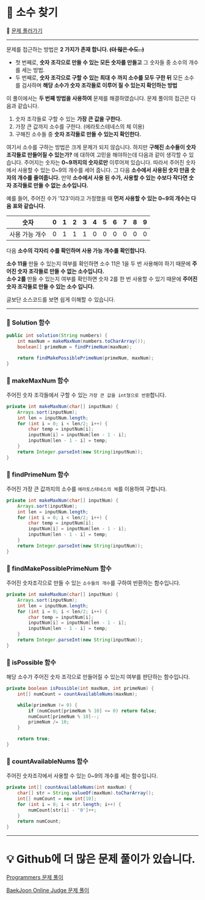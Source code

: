# :page_facing_up: 소수 찾기

:link: [문제 풀러가기](https://programmers.co.kr/learn/courses/30/lessons/42839?language=java)
***
문제를 접근하는 방법은 __2 가지가 존재 합니다. ~~(더 많은 수도..)~~__
* 첫 번째로, __숫자 조각으로 만들 수 있는 모든 숫자를 만들고__ 그 숫자들 중 소수의 개수를 세는 방법.
* 두 번째로, __숫자 조각으로 구할 수 있는 최대 수 까지 소수를 모두 구한 뒤__ 모든 소수를 검사하며 __해당 소수가 숫자 조각들로 이루어 질 수 있는지 확인하는 방법__

이 풀이에서는 __두 번째 방법을 사용하여__ 문제를 해결하였습니다. 문제 풀이의 접근은 다음과 같습니다.

1. 숫자 조각들로 구할 수 있는 __가장 큰 값을 구한다.__
2. 가장 큰 값까지 소수를 구한다. (에라토스테네스의 체 이용)
3. 구해진 소수들 중 __숫자 조각들로 만들 수 있는지 확인한다.__

여기서 소수를 구하는 방법은 크게 문제가 되지 않습니다. 하지만 __구해진 소수들이 숫자 조각들로 만들어질 수 있는가?__ 에 대하여 고민을 해야하는데 다음과 같이 생각할 수 있습니다. 주어지는 숫자는 __0~9까지의 숫자로만__ 이루어져 있습니다. 따라서 주어진 숫자에서 사용할 수 있는 0~9의 개수를 세어 줍니다. 그 다음 __소수에서 사용된 숫자 만큼 숫자의 개수를 줄여줍니다.__ 만약 __소수에서 사용 된 수가, 사용할 수 있는 수보다 작다면 숫자 조각들로 만들 수 없는 소수입니다.__

예를 들어, 주어진 수가 '123'이라고 가정했을 때 __먼저 사용할 수 있는 0~9의 개수는 다음 표와 같습니다.__

숫자|0|1|2|3|4|5|6|7|8|9
:----:|-|-|-|-|-|-|-|-|-|-
사용 가능 개수|0|1|1|1|0|0|0|0|0|0|0

다음 __소수의 각자리 수를 확인하며 사용 가능 개수를 확인합니다.__

__소수 11을__ 만들 수 있는지 여부를 확인하면  소수 11은 1을 두 번 사용해야 하기 때문에 __주어진 숫자 조각들로 만들 수 없는 소수입니다.__   
__소수 2를__ 만들 수 있는지 여부를 확인하면 숫자 2를 한 번 사용할 수 있기 때문에 __주어진 숫자 조각들로 만들 수 있는 소수 입니다.__

글보단 소스코드를 보면 쉽게 이해할 수 있습니다.
***
### __:seedling: Solution 함수__
```java
public int solution(String numbers) {
    int maxNum = makeMaxNum(numbers.toCharArray());
    boolean[] primeNum = findPrimeNum(maxNum);

    return findMakePossiblePrimeNum(primeNum, maxNum);
}
```

### __:seedling: makeMaxNum 함수__
주어진 숫자 조각들에서 구할 수 있는 `가장 큰 값을 int형으로 반환`합니다.
```java
private int makeMaxNum(char[] inputNum) {
    Arrays.sort(inputNum);
    int len = inputNum.length;
    for (int i = 0; i < len/2; i++) {
        char temp = inputNum[i];
        inputNum[i] = inputNum[len - 1 - i];
        inputNum[len - 1 - i] = temp;
    }
    return Integer.parseInt(new String(inputNum));
}
```

### __:seedling: findPrimeNum 함수__
주어진 가장 큰 값까지의 소수를 `에라토스테네스의 체`를 이용하여 구합니다.
```java
private int makeMaxNum(char[] inputNum) {
    Arrays.sort(inputNum);
    int len = inputNum.length;
    for (int i = 0; i < len/2; i++) {
        char temp = inputNum[i];
        inputNum[i] = inputNum[len - 1 - i];
        inputNum[len - 1 - i] = temp;
    }
    return Integer.parseInt(new String(inputNum));
}
```

### __:seedling: findMakePossiblePrimeNum 함수__
주어진 숫자조각으로 만들 수 있는 `소수들의 개수`를 구하여 반환하는 함수입니다.
```java
private int makeMaxNum(char[] inputNum) {
    Arrays.sort(inputNum);
    int len = inputNum.length;
    for (int i = 0; i < len/2; i++) {
        char temp = inputNum[i];
        inputNum[i] = inputNum[len - 1 - i];
        inputNum[len - 1 - i] = temp;
    }
    return Integer.parseInt(new String(inputNum));
}
```

### __:seedling: isPossible 함수__
해당 소수가 주어진 숫자 조각으로 만들어질 수 있는지 여부를 판단하는 함수입니다.
```java
private boolean isPossible(int maxNum, int primeNum) {
    int[] numCount = countAvailableNums(maxNum);

    while(primeNum != 0) {
        if (numCount[primeNum % 10] <= 0) return false;
        numCount[primeNum % 10]--;
        primeNum /= 10;
    }

    return true;
}
```

### __:seedling: countAvailableNums 함수__
주어진 숫자조각에서 사용할 수 있는 0~9의 개수를 세는 함수입니다.
```java
private int[] countAvailableNums(int maxNum) {
    char[] str = String.valueOf(maxNum).toCharArray();
    int[] numCount = new int[10];
    for (int i = 0; i < str.length; i++) {
        numCount[str[i] - '0']++;
    }
    return numCount;
}
```
***
# __:bulb: Github에 더 많은 문제 풀이가 있습니다.__
[Programmers 문제 풀이 ](https://github.com/seungrokoh/TIL/Algorithm)

[BaekJoon Online Judge 문제 풀이](https://github.com/seungrokoh/Beakjoon_OnlineJudge)
